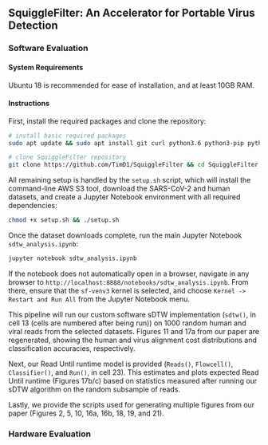 ## SquiggleFilter: An Accelerator for Portable Virus Detection

### Software Evaluation

#### System Requirements

Ubuntu 18 is recommended for ease of installation, and at least 10GB RAM.

#### Instructions

First, install the required packages and clone the repository:
```bash                                                                         
# install basic required packages
sudo apt update && sudo apt install git curl python3.6 python3-pip python3-dev jupyter

# clone SquiggleFilter repository
git clone https://github.com/TimD1/SquiggleFilter && cd SquiggleFilter
``` 

All remaining setup is handled by the `setup.sh` script, which will install the command-line AWS S3 tool, download the SARS-CoV-2 and human datasets, and create a Jupyter Notebook environment with all required dependencies:
```bash                                                                         
chmod +x setup.sh && ./setup.sh
``` 

Once the dataset downloads complete, run the main Jupyter Notebook `sdtw_analysis.ipynb`:
```bash                                                                         
jupyter notebook sdtw_analysis.ipynb
``` 

If the notebook does not automatically open in a browser, navigate in any browser to `http://localhost:8888/notebooks/sdtw_analysis.ipynb`. From there, ensure that the `sf-venv3` kernel is selected, and choose `Kernel -> Restart and Run All` from the Jupyter Notebook menu.

This pipeline will run our custom software sDTW implementation (`sdtw()`, in cell 13 (cells are numbered after being run)) on 1000 random human and viral reads from the selected datasets. Figures 11 and 17a from our paper are regenerated, showing the human and virus alignment cost distributions and classification accuracies, respectively.

Next, our Read Until runtime model is provided (`Reads()`, `Flowcell()`, `Classifier()`, and `Run()`, in cell 23). This estimates and plots expected Read Until runtime (Figures 17b/c) based on statistics measured after running our sDTW algorithm on the random subsample of reads.

Lastly, we provide the scripts used for generating multiple figures from our paper (Figures 2, 5, 10, 16a, 16b, 18, 19, and 21).

### Hardware Evaluation

